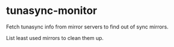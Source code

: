 # tunasync-monitor

Fetch tunasync info from mirror servers to find out of sync mirrors.

List least used mirrors to clean them up.
